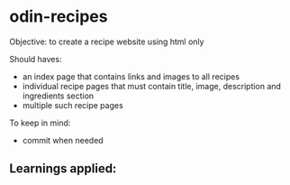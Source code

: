 # odin-recipes

Objective: to create a recipe website using html only

Should haves:
- an index page that contains links and images to all recipes
- individual recipe pages that must contain title, image, description and ingredients section
- multiple such recipe pages

To keep in mind:
- commit when needed

Learnings applied:
- 